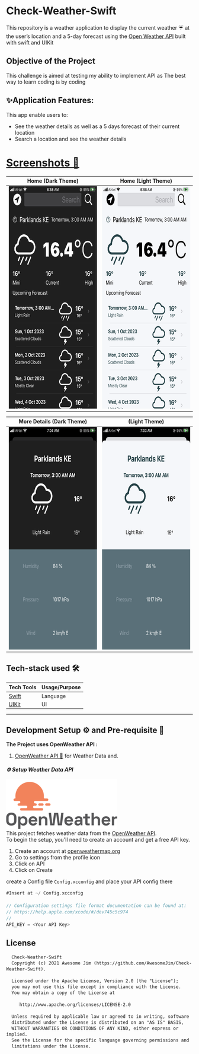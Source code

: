  
#  Check-Weather-Swift

This repository is a weather application to display the current weather ☔  at the user’s location and a
5-day forecast using the  [Open Weather API](https://openweathermap.org/api) built with swift and UIKit


Objective of the Project 
---------------
This challenge is aimed at testing my ability to implement API as The best way to learn coding is by coding 

✨Application Features:
--------------
This app enable users to:
- See the weather details as well as a 5 days forecast of their current location
- Search a location and see the weather details 


# [Screenshots 📱](Screenshots/)

|                            Home       (Dark Theme)                            |                           Home  (Light Theme)                            |
|:-----------------------------------------------------------------------------:|:------------------------------------------------------------------------:|
| <img src="Screenshots/Screenshot_home_dark.png" width="300px" height="600px"> | <img src="Screenshots/Screenshot_home.png" width="300px" height="600px"> |

|                            More Details (Dark Theme)                            |                               (Light Theme)                                |
|:-------------------------------------------------------------------------------:|:--------------------------------------------------------------------------:|
| <img src="Screenshots/Screenshot_detail_dark.png" width="300px" height="600px"> | <img src="Screenshots/Screenshot_detail.png" width="300px" height="600px"> |


## Tech-stack used 🛠
| **Tech Tools**                                           | **Usage/Purpose** |
|----------------------------------------------------------|-------------------|
| [Swift](https://www.swift.org/)                          | Language          |
| [UIKit](https://developer.apple.com/documentation/uikit) | UI                |

---
## Development Setup ⚙️ and Pre-requisite 📝
**The Project uses OpenWeather API :**
1. [OpenWeather API 🔑](https://openweathermap.org/current) for Weather Data and.


#### _⚙️ Setup Weather Data API_

![openweathermap.png](Screenshots/openweathermap.png) <br/>
This project fetches weather data from the [OpenWeather API](https://openweathermap.org/current).  
To begin the setup, you'll need to create an account and get a free API key.
1. Create an account at [openweathermap.org](https://home.openweathermap.org/api_keys)
2. Go to settings from the profile icon
3. Click on API
4. Click on Create

create a Config file  `Config.xcconfig` and place your API config there 

```swift
#Insert at ~/ Config.xcconfig

// Configuration settings file format documentation can be found at:
// https://help.apple.com/xcode/#/dev745c5c974
//
API_KEY = <Your API Key>
````


License
--------

      Check-Weather-Swift
      Copyright (c) 2021 Awesome Jim (https://github.com/AwesomeJim/Check-Weather-Swift).

      Licensed under the Apache License, Version 2.0 (the "License");
      you may not use this file except in compliance with the License.
      You may obtain a copy of the License at

         http://www.apache.org/licenses/LICENSE-2.0

      Unless required by applicable law or agreed to in writing, software
      distributed under the License is distributed on an "AS IS" BASIS,
      WITHOUT WARRANTIES OR CONDITIONS OF ANY KIND, either express or implied.
      See the License for the specific language governing permissions and
      limitations under the License.
